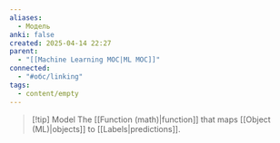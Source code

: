 ```yaml
---
aliases:
  - Модель
anki: false
created: 2025-04-14 22:27
parent:
  - "[[Machine Learning MOC|ML MOC]]"
connected:
  - "#обс/linking"
tags:
  - content/empty
---
```


> [!tip] Model 
The [[Function (math)|function]] that maps [[Object (ML)|objects]]  to [[Labels|predictions]].